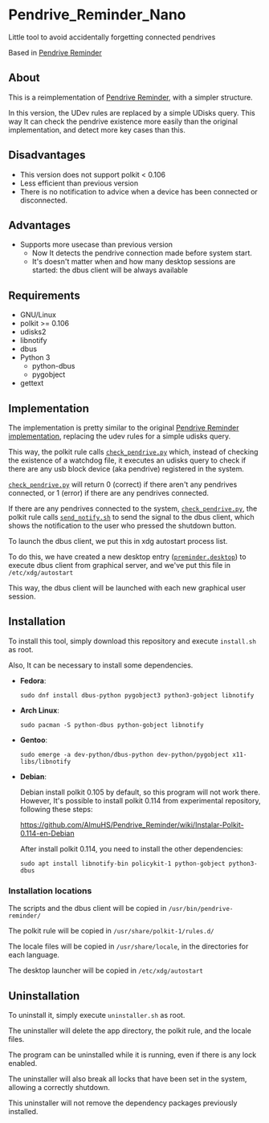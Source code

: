 # Pendrive_Reminder_Nano
Little tool to avoid accidentally forgetting connected pendrives

Based in [Pendrive Reminder](https://github.com/AlmuHS/Pendrive_Reminder)

## About

This is a reimplementation of [Pendrive Reminder](https://github.com/AlmuHS/Pendrive_Reminder), with a simpler structure.

In this version, the UDev rules are replaced by a simple UDisks query.
This way It can check the pendrive existence more easily than the original implementation, and detect more key cases than this.

## Disadvantages

  -  This version does not support polkit < 0.106
  -  Less efficient than previous version
  -  There is no notification to advice when a device has been connected or disconnected.


## Advantages
	
  - Supports more usecase than previous version
     - Now It detects the pendrive connection made before system start.
     - It's doesn't matter when and how many desktop sessions are started: the dbus client will be always available 

## Requirements

  - GNU/Linux
  - polkit >= 0.106
  - udisks2
  - libnotify
  - dbus
  - Python 3
    - python-dbus
    - pygobject
  - gettext

## Implementation

The implementation is pretty similar to the original [Pendrive Reminder implementation](https://github.com/AlmuHS/Pendrive_Reminder#implementaci%C3%B3n), replacing the udev rules for a simple udisks query.

This way, the polkit rule calls [`check_pendrive.py`](https://github.com/AlmuHS/Pendrive_Reminder_Nano/blob/master/aux_scripts/check_pendrive.py) which, instead of checking the existence of a watchdog file, it executes an udisks query to check if there are any usb block device (aka pendrive) registered in the system.

[`check_pendrive.py`](https://github.com/AlmuHS/Pendrive_Reminder_Nano/blob/master/aux_scripts/check_pendrive.py) will return 0 (correct) if there aren't any pendrives connected, or 1 (error) if there are any pendrives connected.

If there are any pendrives connected to the system, [`check_pendrive.py`](https://github.com/AlmuHS/Pendrive_Reminder_Nano/blob/master/aux_scripts/check_pendrive.py), the polkit rule calls [`send_notify.sh`](https://github.com/AlmuHS/Pendrive_Reminder_Nano/blob/master/aux_scripts/send_notify.sh) to send the signal to the dbus client, which shows the notification to the user who pressed the shutdown button.

To launch the dbus client, we put this in xdg autostart process list. 

To do this, we have created a new desktop entry ([`preminder.desktop`](https://github.com/AlmuHS/Pendrive_Reminder_Nano/blob/master/xdg-launcher/preminder.desktop)) to execute dbus client from graphical server, and we've put this file in `/etc/xdg/autostart`

This way, the dbus client will be launched with each new graphical user session. 

## Installation

To install this tool, simply download this repository and execute `install.sh` as root.

Also, It can be necessary to install some dependencies.

- **Fedora**:

      sudo dnf install dbus-python pygobject3 python3-gobject libnotify

- **Arch Linux**:

      sudo pacman -S python-dbus python-gobject libnotify

- **Gentoo**:

      sudo emerge -a dev-python/dbus-python dev-python/pygobject x11-libs/libnotify

- **Debian**:

  Debian install polkit 0.105 by default, so this program will not work there.
  However, It's possible to install polkit 0.114 from experimental repository, following these steps:
  
  https://github.com/AlmuHS/Pendrive_Reminder/wiki/Instalar-Polkit-0.114-en-Debian
  
  After install polkit 0.114, you need to install the other dependencies:
  
      sudo apt install libnotify-bin policykit-1 python-gobject python3-dbus


### Installation locations

The scripts and the dbus client will be copied in `/usr/bin/pendrive-reminder/`

The polkit rule will be copied in `/usr/share/polkit-1/rules.d/`

The locale files will be copied in `/usr/share/locale`, in the directories for each language.

The desktop launcher will be copied in `/etc/xdg/autostart`

## Uninstallation

To uninstall it, simply execute `uninstaller.sh` as root.

The uninstaller will delete the app directory, the polkit rule, and the locale files.

The program can be uninstalled while it is running, even if there is any lock enabled.

The uninstaller will also break all locks that have been set in the system, allowing a correctly shutdown.

This uninstaller will not remove the dependency packages previously installed.
